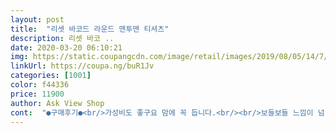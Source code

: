 ```yaml
---
layout: post 
title:  "리셋 바코드 라운드 맨투맨 티셔츠" 
description: 리셋 바코 ..
date: 2020-03-20 06:10:21 
img: https://static.coupangcdn.com/image/retail/images/2019/08/05/14/7/572a2a37-2909-44b1-b2fd-fa06b9906970.jpg 
linkUrl: https://coupa.ng/buR1Jv 
categories: [1001] 
color: f44336 
price: 11900 
author: Ask View Shop 
cont:  "●구매후기●<br/>가성비도 좋구요 맘에 꼭 듭니다.<br/><br/>보들보들 느낌이 넘 좋아요.<br/><br/>빠른배송과 항께 예쁜 옷 감사해요.<br/><br/>엄청 편한지 잘입드라구요<br/>오래오래 편하고 심플하고 이쁜 바코드임ㅋㅋ<br/>천 재질이 부드럽고 얇아서 좋음.<br/> 봄, 가을에 입기 좋음.<br/> 무지보다 배코드가 살작 포인트되어 있어 예쁨.<br/> 가격대비 엄청 좋은 편임.<br/><br/>커플룩으로 샀는데 무색하게 혼자 입어서 난 못입지만<br/>가성비도 좋구요 맘에 꼭 듭니다.<br/><br/>보들보들 느낌이 넘 좋아요.<br/><br/>빠른배송과 항께 예쁜 옷 감사해요.<br/><br/>엄청 편한지 잘입드라구요<br/>오래오래 편하고 심플하고 이쁜 바코드임ㅋㅋ<br/>천 재질이 부드럽고 얇아서 좋음.<br/> 봄, 가을에 입기 좋음.<br/> 무지보다 배코드가 살작 포인트되어 있어 예쁨.<br/> 가격대비 엄청 좋은 편임.<br/><br/>커플룩으로 샀는데 무색하게 혼자 입어서 난 못입지만<br/>" 
---
```


